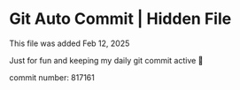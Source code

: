 # Git Auto Commit | Hidden File

This file was added Feb 12, 2025

Just for fun and keeping my daily git commit active 🤪

commit number: 817161
